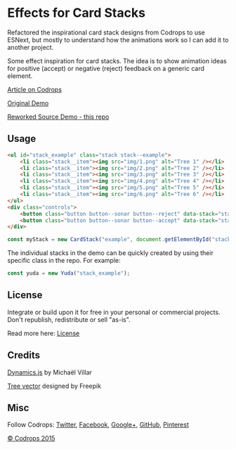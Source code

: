# Effects for Card Stacks

Refactored the inspirational card stack designs from Codrops to use ESNext, but mostly to understand how the animations work so I can add it to another project.

Some effect inspiration for card stacks. The idea is to show animation ideas for positive (accept) or negative (reject) feedback on a generic card element.

[Article on Codrops](http://tympanus.net/codrops/?p=25356)

[Original Demo](http://tympanus.net/Development/CardStackEffects/)

[Reworked Source Demo - this repo](https://globalroo.github.io/CardStackEffects/)


## Usage

```html
<ul id="stack_example" class="stack stack--example">
	<li class="stack__item"><img src="img/1.png" alt="Tree 1" /></li>
	<li class="stack__item"><img src="img/2.png" alt="Tree 2" /></li>
	<li class="stack__item"><img src="img/3.png" alt="Tree 3" /></li>
	<li class="stack__item"><img src="img/4.png" alt="Tree 4" /></li>
	<li class="stack__item"><img src="img/5.png" alt="Tree 5" /></li>
	<li class="stack__item"><img src="img/6.png" alt="Tree 6" /></li>
</ul>
<div class="controls">
	<button class="button button--sonar button--reject" data-stack="stack_example"><i class="fa fa-times"></i><span class="text-hidden">Reject</span></button>
	<button class="button button--sonar button--accept" data-stack="stack_example"><i class="fa fa-check"></i><span class="text-hidden">Accept</span></button>
</div>
```
```js
const myStack = new CardStack("example", document.getElementById("stack_example"), options);
```
The individual stacks in the demo can be quickly created by using their specific class in the repo. For example:

```js
const yuda = new Yuda("stack_example");
```

## License

Integrate or build upon it for free in your personal or commercial projects. Don't republish, redistribute or sell "as-is".

Read more here: [License](http://tympanus.net/codrops/licensing/)

## Credits

[Dynamics.js](http://dynamicsjs.com/) by Michaël Villar

[Tree vector](http://www.freepik.com/free-photos-vectors/tree) designed by Freepik

## Misc

Follow Codrops: [Twitter](http://www.twitter.com/codrops), [Facebook](http://www.facebook.com/pages/Codrops/159107397912), [Google+](https://plus.google.com/101095823814290637419), [GitHub](https://github.com/codrops), [Pinterest](http://www.pinterest.com/codrops/)

[© Codrops 2015](http://www.codrops.com)
